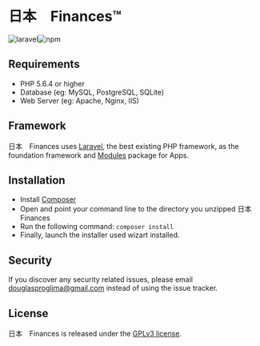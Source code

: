 ﻿# 日本　Finances™

![laravel](https://github.com/Douglasproglima/language-nihon-finances/laravel.svg)![npm](https://img.shields.io/npm/v/vuetify.svg)

## Requirements

* PHP 5.6.4 or higher
* Database (eg: MySQL, PostgreSQL, SQLite)
* Web Server (eg: Apache, Nginx, IIS)

## Framework

日本　Finances uses [Laravel](http://laravel.com), the best existing PHP framework, as the foundation framework and [Modules](https://nwidart.com/laravel-modules) package for Apps.

## Installation

  * Install [Composer](https://getcomposer.org/download)
  * Open and point your command line to the directory you unzipped 日本　Finances
  * Run the following command: `composer install`
  * Finally, launch the installer used wizart installed.
  
## Security

If you discover any security related issues, please email douglasproglima@gmail.com instead of using the issue tracker.


## License

日本　Finances is released under the [GPLv3 license](LICENSE.txt).